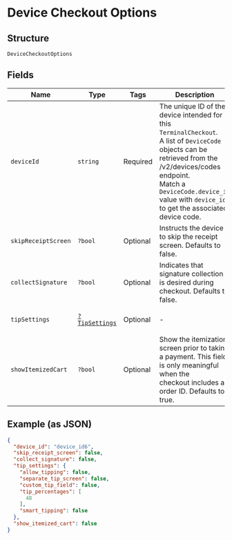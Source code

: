 
# Device Checkout Options

## Structure

`DeviceCheckoutOptions`

## Fields

| Name | Type | Tags | Description | Getter | Setter |
|  --- | --- | --- | --- | --- | --- |
| `deviceId` | `string` | Required | The unique ID of the device intended for this `TerminalCheckout`.<br>A list of `DeviceCode` objects can be retrieved from the /v2/devices/codes endpoint.<br>Match a `DeviceCode.device_id` value with `device_id` to get the associated device code. | getDeviceId(): string | setDeviceId(string deviceId): void |
| `skipReceiptScreen` | `?bool` | Optional | Instructs the device to skip the receipt screen. Defaults to false. | getSkipReceiptScreen(): ?bool | setSkipReceiptScreen(?bool skipReceiptScreen): void |
| `collectSignature` | `?bool` | Optional | Indicates that signature collection is desired during checkout. Defaults to false. | getCollectSignature(): ?bool | setCollectSignature(?bool collectSignature): void |
| `tipSettings` | [`?TipSettings`](../../doc/models/tip-settings.md) | Optional | - | getTipSettings(): ?TipSettings | setTipSettings(?TipSettings tipSettings): void |
| `showItemizedCart` | `?bool` | Optional | Show the itemization screen prior to taking a payment. This field is only meaningful when the<br>checkout includes an order ID. Defaults to true. | getShowItemizedCart(): ?bool | setShowItemizedCart(?bool showItemizedCart): void |

## Example (as JSON)

```json
{
  "device_id": "device_id6",
  "skip_receipt_screen": false,
  "collect_signature": false,
  "tip_settings": {
    "allow_tipping": false,
    "separate_tip_screen": false,
    "custom_tip_field": false,
    "tip_percentages": [
      48
    ],
    "smart_tipping": false
  },
  "show_itemized_cart": false
}
```

